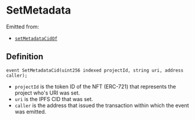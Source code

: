 # SetMetadata

Emitted from:

* [`setMetadataCidOf`](broken-reference)

## Definition

```solidity
event SetMetadataCid(uint256 indexed projectId, string uri, address caller);
```

* `projectId` is the token ID of the NFT (ERC-721) that represents the project who's URI was set.
* `uri` is the IPFS CID that was set.
* `caller` is the address that issued the transaction within which the event was emitted.
